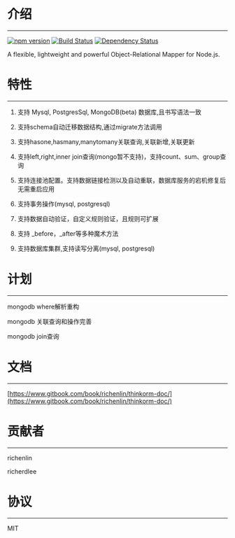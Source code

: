# 介绍

-----

[![npm version](https://badge.fury.io/js/thinkorm.svg)](https://badge.fury.io/js/thinkorm)
[![Build Status](https://travis-ci.org/richenlin/thinkorm.svg?branch=master)](https://travis-ci.org/richenlin/thinkorm)
[![Dependency Status](https://david-dm.org/richenlin/thinkorm.svg)](https://david-dm.org/richenlin/thinkorm)

A flexible, lightweight and powerful Object-Relational Mapper for Node.js.

# 特性

-----

1. 支持 Mysql, PostgresSql, MongoDB(beta) 数据库,且书写语法一致

2. 支持schema自动迁移数据结构,通过migrate方法调用

3. 支持hasone,hasmany,manytomany关联查询,关联新增,关联更新

4. 支持left,right,inner join查询(mongo暂不支持)，支持count、sum、group查询

5. 支持连接池配置。支持数据链接检测以及自动重联，数据库服务的宕机修复后无需重启应用

6. 支持事务操作(mysql, postgresql)

7. 支持数据自动验证，自定义规则验证，且规则可扩展

8. 支持 _before，_after等多种魔术方法

9. 支持数据库集群,支持读写分离(mysql, postgresql)

# 计划

-----
mongodb where解析重构

mongodb 关联查询和操作完善

mongodb join查询

# 文档
-----

[https://www.gitbook.com/book/richenlin/thinkorm-doc/](https://www.gitbook.com/book/richenlin/thinkorm-doc/)

# 贡献者

-----

richenlin

richerdlee

# 协议

-----

MIT

